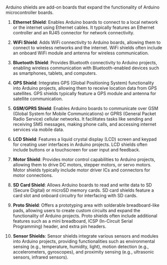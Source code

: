 Arduino shields are add-on boards that expand the functionality of Arduino microcontroller boards. 
1. **Ethernet Shield**: Enables Arduino boards to connect to a local network or the internet using Ethernet cables. It typically features an Ethernet controller and an RJ45 connector for network connectivity.
    
2. **WiFi Shield**: Adds WiFi connectivity to Arduino boards, allowing them to connect to wireless networks and the internet. WiFi shields often include an onboard WiFi module and antenna for wireless communication.
    
3. **Bluetooth Shield**: Provides Bluetooth connectivity to Arduino projects, enabling wireless communication with Bluetooth-enabled devices such as smartphones, tablets, and computers.
    
4. **GPS Shield**: Integrates GPS (Global Positioning System) functionality into Arduino projects, allowing them to receive location data from GPS satellites. GPS shields typically feature a GPS module and antenna for satellite communication.
    
5. **GSM/GPRS Shield**: Enables Arduino boards to communicate over GSM (Global System for Mobile Communications) or GPRS (General Packet Radio Service) cellular networks. It facilitates tasks like sending and receiving SMS messages, making phone calls, and accessing internet services via mobile data.
    
6. **LCD Shield**: Features a liquid crystal display (LCD) screen and keypad for creating user interfaces in Arduino projects. LCD shields often include buttons or a touchscreen for user input and feedback.
    
7. **Motor Shield**: Provides motor control capabilities to Arduino projects, allowing them to drive DC motors, stepper motors, or servo motors. Motor shields typically include motor driver ICs and connectors for motor connections.
    
8. **SD Card Shield**: Allows Arduino boards to read and write data to SD (Secure Digital) or microSD memory cards. SD card shields feature a card slot and onboard circuitry for interfacing with SD cards.
    
9. **Proto Shield**: Offers a prototyping area with solderable breadboard-like pads, allowing users to create custom circuits and expand the functionality of Arduino projects. Proto shields often include additional features such as a mini breadboard, ICSP (In-Circuit Serial Programming) header, and extra pin headers.
    
10. **Sensor Shields**: Sensor shields integrate various sensors and modules into Arduino projects, providing functionalities such as environmental sensing (e.g., temperature, humidity, light), motion detection (e.g., accelerometers, gyroscopes), and proximity sensing (e.g., ultrasonic sensors, infrared sensors).